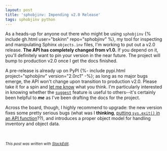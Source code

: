 ```yaml
---
layout: post
title: 'sphobjinv: Impending v2.0 Release'
tags: sphobjinv python
---
```


As a heads-up for anyone out there who might be using `sphobjinv` {% include gh.html user="bskinn" repo="sphobjinv" %}, my tool for inspecting and manipulating Sphinx `objects.inv` files, I'm working to put out a v2.0 release.  **The API has completely changed from v1.0.** If you depend on it, you'll definitely want to pin your version in the near future. The project will bump to production v2.0 once I get the docs finished.

A pre-release is already up on PyPI {%- include pypi.html project="sphobjinv" version="2.0rc1" -%}; as long as no major bugs emerge, the API won't change upon transition to production v2.0. Please take it for a spin and [let me know](https://twitter.com/pylogging) what you think.  I'm particularly interested in knowing whether the [`suggest`](http://sphobjinv.readthedocs.io/en/v2.0rc1/modules/inventory.html#sphobjinv.inventory.Inventory.suggest) feature is useful to others--it's certainly been helpful to ***me*** as I've been drafting the docs for the project.

Across the board, though, I highly recommend to upgrade: the new version fixes some pretty serious bugs (what was I **thinking**, [putting `sys.exit()` in an API function](https://github.com/bskinn/sphobjinv/blob/v1.0.post1/sphobjinv/sphobjinv.py#L207)??), and introduces a proper object model for handling inventory and object data.


<br><br><small>*This post was written with [StackEdit](https://stackedit.io).*</small>

